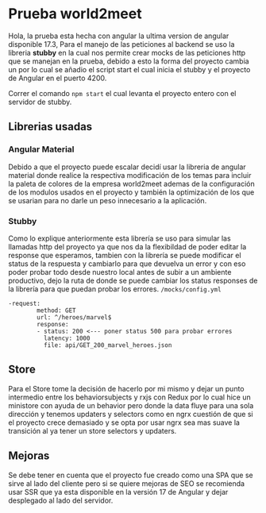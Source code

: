 # Prueba world2meet

Hola, la prueba esta hecha con angular la ultima version de angular disponible 17.3, Para el manejo de las peticiones al backend se uso la libreria **stubby** en la cual nos permite crear mocks de las peticiones http que se manejan en la prueba, debido a esto la forma del proyecto cambia un por lo cual se añadio el script start el cual inicia el stubby y el proyecto de Angular en el puerto 4200.

Correr el comando `npm start` el cual levanta el proyecto entero con el servidor de stubby.

## Librerias usadas

### Angular Material
Debido a que el proyecto puede escalar decidí usar la libreria de angular material donde realice la respectiva modificación de los temas para incluir la paleta de colores de la empresa world2meet ademas de la configuración de los modulos usados en el proyecto y también la optimización de los que se usarian para no darle un peso innecesario a la aplicación.

### Stubby
Como lo explique anteriormente esta librería se uso para simular las llamadas http del proyecto ya que nos da la flexibildad de poder editar la response que esperamos, tambien con la librería se puede modificar el status de la respuesta y cambiarlo para que devuelva un error y con eso poder probar todo desde nuestro local antes de subir a un ambiente productivo, dejo la ruta de donde se puede cambiar los status responses de la librería para que puedan probar los errores.
`/mocks/config.yml` 
```
-request:
		method: GET
		url: ^/heroes/marvel$
		response:
		- status: 200 <--- poner status 500 para probar errores
		  latency: 1000
		  file: api/GET_200_marvel_heroes.json
```

## Store

Para el Store tome la decisión de hacerlo por mi mismo y dejar un punto intermedio entre los behaviorsubjects y rxjs con Redux por lo cual hice un ministore con ayuda de un behavior pero donde la data fluye para una sola dirección y tenemos updaters y selectors como en ngrx cuestión de que si el proyecto crece demasiado y se opta por usar ngrx sea mas suave la transición al ya tener un store selectors y updaters.

## Mejoras
Se debe tener en cuenta que el proyecto fue creado como una SPA que se sirve al lado del cliente pero si se quiere mejoras de SEO se recomienda usar SSR que ya esta disponible en la versión 17 de Angular y dejar desplegado al lado del servidor.